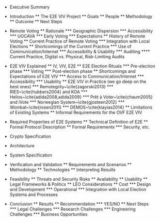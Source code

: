 * Executive Summary
* Introduction
** The E2E VIV Project
** Goals
** People
** Methodology
** Outcome
** Next Steps
* Remote Voting
** Rationale
*** Geographic Dispersion
*** Accessibility
*** UOCAVA
*** Early Voting
*** Expectations
** History of Remote Voting
** Current Practice of Remote Voting
*** Integration with Local Elections
** Shortcomings of the Current Practice
*** Use of Communication/Internet
*** Accessibility & Usability
*** Auditing
**** Current Practice, Digital vs. Physical, Risk-Limiting Audits

* E2E VIV Explained
** IV, VIV, E2E
** E2E Election Rituals
*** Pre-election phase
*** Voting
*** Post-election phase
** Shortcomings and Expectations of E2E VIV
*** Access to Communication/Internet
*** Accessibility
*** Usability
** E2E VIV in Practice (we go deep on the best ones)
*** Remotegrity~\cite{zagorski2013}
*** RIES~\cite{hubbers2004} and KOA
*** Helios~\cite{adida2008,adida2009}
*** Prêt à Voter~\cite{chaum2005} and iVote
*** Norwegian System~\cite{gjosteen2012}
*** Wombat~\cite{rosen2011}
*** DEMOS~\cite{kiayias2014}
** Limitations of Existing Systems
** Informal Requirements for the OVF E2E VIV

* Required Properties of E2E Systems
** Technical Definition of E2E
** Formal Protocol Description
** Formal Requirements
*** Security, etc.

* Crypto Specification
* Architecture
* System Specification

* Verification and Validation
** Requirements and Scenarios
** Methodology
** Technologies
** Interpreting Results

* Feasibility
** Threats and Security Risks
** Availability
** Usability
** Legal Frameworks & Politics
** LEO Considerations
** Cost
*** Design and Development
*** Operational
*** Integration with Local Election Systems and Processes

* Conclusion
** Results
** Recommendation
*** YES/NO
** Next Steps
*** Legal Challenges
*** Research Challenges
*** Engineering Challenges
*** Business Opportunities

